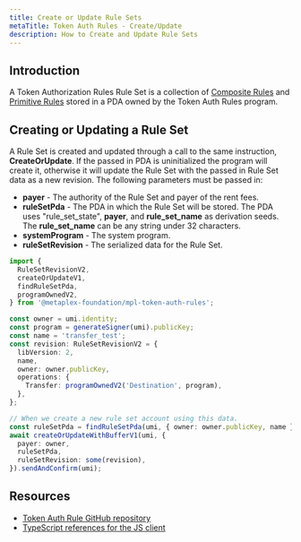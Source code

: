 ```yaml
---
title: Create or Update Rule Sets
metaTitle: Token Auth Rules - Create/Update
description: How to Create and Update Rule Sets
---
```


## Introduction

A Token Authorization Rules Rule Set is a collection of [Composite Rules](/token-auth-rules/composite-rules) and [Primitive Rules](/token-auth-rules/primitive-rules) stored in a PDA owned by the Token Auth Rules program.

## Creating or Updating a Rule Set

A Rule Set is created and updated through a call to the same instruction, **CreateOrUpdate**. If the passed in PDA is uninitialized the program will create it, otherwise it will update the Rule Set with the passed in Rule Set data as a new revision. The following parameters must be passed in:

- **payer** - The authority of the Rule Set and payer of the rent fees.
- **ruleSetPda** - The PDA in which the Rule Set will be stored. The PDA uses "rule_set_state", **payer**, and **rule_set_name** as derivation seeds. The **rule_set_name** can be any string under 32 characters.
- **systemProgram** - The system program.
- **ruleSetRevision** - The serialized data for the Rule Set.

```ts
import {
  RuleSetRevisionV2,
  createOrUpdateV1,
  findRuleSetPda,
  programOwnedV2,
} from '@metaplex-foundation/mpl-token-auth-rules';

const owner = umi.identity;
const program = generateSigner(umi).publicKey;
const name = 'transfer_test';
const revision: RuleSetRevisionV2 = {
  libVersion: 2,
  name,
  owner: owner.publicKey,
  operations: {
    Transfer: programOwnedV2('Destination', program),
  },
};

// When we create a new rule set account using this data.
const ruleSetPda = findRuleSetPda(umi, { owner: owner.publicKey, name });
await createOrUpdateWithBufferV1(umi, {
  payer: owner,
  ruleSetPda,
  ruleSetRevision: some(revision),
}).sendAndConfirm(umi);
```

## Resources

- [Token Auth Rule GitHub repository](https://github.com/metaplex-foundation/mpl-token-auth-rules)
- [TypeScript references for the JS client](https://mpl-token-auth-rules-js-docs.vercel.app/)
